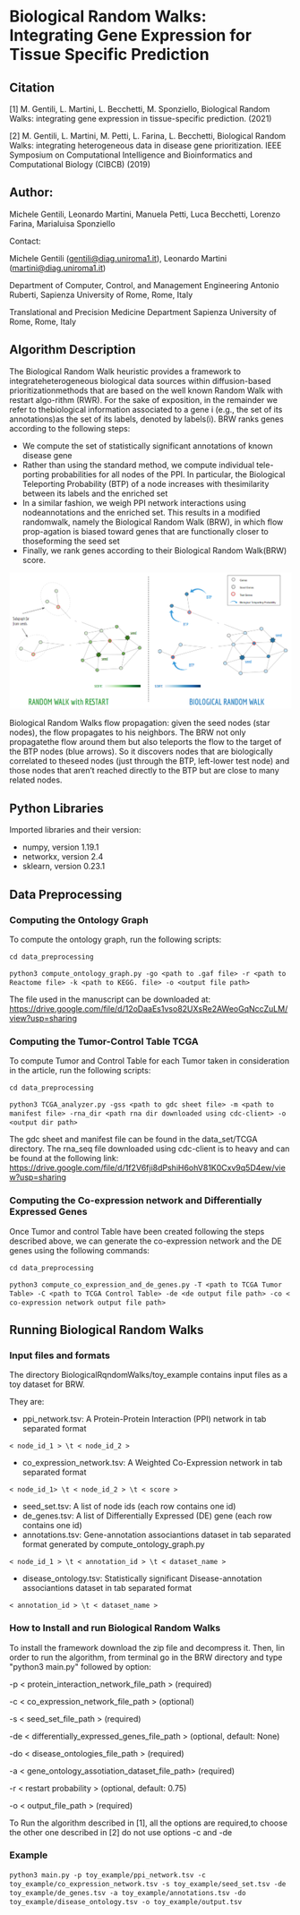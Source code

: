 # Biological Random Walks: Integrating Gene Expression for Tissue Specific Prediction

## Citation 
[1] M. Gentili, L. Martini, L. Becchetti, M. Sponziello, Biological Random Walks: integrating gene expression in tissue-specific prediction. (2021)

[2] M. Gentili, L. Martini, M. Petti, L. Farina, L. Becchetti, Biological Random Walks: integrating heterogeneous data in disease gene prioritization. IEEE Symposium on Computational Intelligence and Bioinformatics and Computational Biology (CIBCB) (2019)

## Author: 

Michele Gentili, Leonardo Martini, Manuela Petti, Luca Becchetti, Lorenzo Farina, Marialuisa Sponziello

Contact:

Michele Gentili (gentili@diag.uniroma1.it),  Leonardo Martini (martini@diag.uniroma1.it)

Department of Computer, Control, and Management Engineering Antonio Ruberti, Sapienza University of Rome, Rome, Italy

Translational and Precision Medicine Department Sapienza University of Rome, Rome, Italy

## Algorithm Description

The  Biological  Random  Walk  heuristic  provides  a  framework  to  integrateheterogeneous  biological  data  sources  within  diffusion-based  prioritizationmethods that are based on the well known Random Walk with restart algo-rithm (RWR). For the sake of exposition, in the remainder we refer to thebiological information associated to a gene i (e.g., the set of its annotations)as  the  set  of  its  labels,  denoted  by  labels(i). BRW ranks genes according to the following steps:
- We compute the set of statistically significant annotations of known disease gene
- Rather than using the standard method, we compute individual tele-porting  probabilities  for  all  nodes  of  the  PPI.  In  particular,  the  Biological Teleporting Probability (BTP) of a node increases with thesimilarity between its labels and the enriched set
- In a similar fashion,  we  weigh  PPI  network  interactions  using  nodeannotations and the enriched set.  This results in a modified randomwalk, namely the Biological Random Walk (BRW), in which flow prop-agation  is  biased  toward  genes  that  are  functionally  closer  to  thoseforming the seed set
- Finally,  we  rank  genes  according  to  their  Biological  Random  Walk(BRW) score.


![alt text](https://github.com/LeoM93/BiologicalRandomWalks/blob/master/imgs/BRW_flow.png?raw=true)

Biological Random  Walks flow propagation: given the seed nodes (star nodes), the flow propagates to his neighbors. The BRW not only propagatethe  flow  around  them  but  also  teleports  the  flow  to  the  target  of  the  BTP  nodes  (blue  arrows).  So  it  discovers  nodes  that  are  biologically  correlated  to  theseed nodes (just through the BTP, left-lower test node) and those nodes that aren’t reached directly to the BTP but are close to many related nodes.

## Python Libraries
Imported libraries and their version:

- numpy, version 1.19.1
- networkx, version 2.4
- sklearn, version 0.23.1 



## Data Preprocessing

### Computing the Ontology Graph

To compute the ontology graph, run the following scripts:

 ```
 cd data_preprocessing
 ```
 
 ```
 python3 compute_ontology_graph.py -go <path to .gaf file> -r <path to Reactome file> -k <path to KEGG. file> -o <output file path>  
 ```
The file used in the manuscript can be downloaded at: https://drive.google.com/file/d/12oDaaEs1vso82UXsRe2AWeoGqNccZuLM/view?usp=sharing


### Computing the Tumor-Control Table TCGA

To compute Tumor and Control Table for each Tumor taken in consideration in the article, run the following scripts:

 ```
 cd data_preprocessing
 ```
 
 ```
 python3 TCGA_analyzer.py -gss <path to gdc sheet file> -m <path to manifest file> -rna_dir <path rna dir downloaded using cdc-client> -o <output dir path>  
```
The gdc sheet and manifest file can be found in the data_set/TCGA directory. The rna_seq file downloaded using cdc-client is to heavy and can be found at the following link: https://drive.google.com/file/d/1f2V6fji8dPshiH6ohV81K0Cxv9q5D4ew/view?usp=sharing

### Computing the Co-expression network and Differentially Expressed Genes

Once Tumor and control Table have been created following the steps described above, we can generate the co-expression network and the DE genes using the following commands:
 ```
 cd data_preprocessing
 ```
 
  ```
 python3 compute_co_expression_and_de_genes.py -T <path to TCGA Tumor Table> -C <path to TCGA Control Table> -de <de output file path> -co < co-expression network output file path>  
```




## Running Biological Random Walks

### Input files and formats

The directory BiologicalRqndomWalks/toy_example contains input files as a toy dataset for BRW.

They are:
 - ppi_network.tsv: A Protein-Protein Interaction (PPI) network in tab separated format 
 ```
 < node_id_1 > \t < node_id_2 > 
 ```
 - co_expression_network.tsv: A Weighted Co-Expression network in tab separated format
 ```
 < node_id_1> \t < node_id_2 > \t < score >
 ```
 - seed_set.tsv: A list of node ids (each row contains one id)
 - de_genes.tsv: A list of Differentially Expressed (DE) gene (each row contains one id)
 - annotations.tsv: Gene-annotation associantions dataset in tab separated format generated by compute_ontology_graph.py
 ```
 < node_id_1 > \t < annotation_id > \t < dataset_name >
 ```
 - disease_ontology.tsv: Statistically significant Disease-annotation associantions dataset in tab separated format
 ```
 < annotation_id > \t < dataset_name >
 ```

### How to Install and run Biological Random Walks


To install the framework download the zip file and decompress it. Then, Iin order to run the algorithm, from terminal go in the BRW directory and type "python3 main.py" followed by option:

 -p < protein_interaction_network_file_path > (required)

 -c < co_expression_network_file_path > (optional)

 -s < seed_set_file_path > (required) 

 -de < differentially_expressed_genes_file_path > (optional, default: None) 

 -do < disease_ontologies_file_path > (required)
 
 -a < gene_ontology_assotiation_dataset_file_path> (required)
 
 -r < restart probability > (optional, default: 0.75)
 
 -o < output_file_path > (required)

To Run the algorithm described in [1], all the options are required,to choose the other one described in [2] do not use options -c and -de

### Example

 ```
 python3 main.py -p toy_example/ppi_network.tsv -c toy_example/co_expression_network.tsv -s toy_example/seed_set.tsv -de toy_example/de_genes.tsv -a toy_example/annotations.tsv -do toy_example/disease_ontology.tsv -o toy_example/output.tsv
 ```


